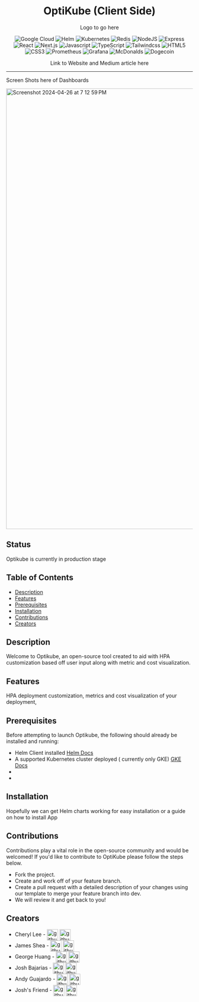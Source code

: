 <div align="center">
  
# OptiKube (Client Side)

<p> Logo to go here </p>

![Google Cloud](https://img.shields.io/badge/Google_Cloud-4285F4?style=for-the-badge&logo=google-cloud&logoColor=white)
![Helm](https://img.shields.io/badge/Helm-0F1689?style=for-the-badge&logo=Helm&labelColor=0F1689)
![Kubernetes](https://img.shields.io/badge/kubernetes-326ce5.svg?&style=for-the-badge&logo=kubernetes&logoColor=white)
![Redis](https://img.shields.io/badge/redis-CC0000.svg?&style=for-the-badge&logo=redis&logoColor=white)
![NodeJS](https://img.shields.io/badge/node.js-6DA55F?style=for-the-badge&logo=node.js&logoColor=white)
![Express](https://img.shields.io/badge/Express%20js-000000?style=for-the-badge&logo=express&logoColor=white)
![React](https://img.shields.io/badge/react-%2320232a.svg?style=for-the-badge&logo=react&logoColor=%2361DAFB)
![Next.js](https://img.shields.io/badge/Next.js-lightgray?style=for-the-badge&logo=next.js&logoColor=black)
![Javascript](https://img.shields.io/badge/JavaScript-323330?style=for-the-badge&logo=javascript&logoColor=F7DF1E)
![TypeScript](https://img.shields.io/badge/TypeScript-007ACC?style=for-the-badge&logo=typescript&logoColor=white)
![Tailwindcss](https://img.shields.io/badge/Tailwindcss-090e1a?style=for-the-badge&logo=tailwindcss)
![HTML5](https://img.shields.io/badge/html5-%23E34F26.svg?style=for-the-badge&logo=html5&logoColor=white)
![CSS3](https://img.shields.io/badge/css3-%231572B6.svg?style=for-the-badge&logo=css3&logoColor=white)
![Prometheus](https://img.shields.io/badge/Prometheus-000000?style=for-the-badge&logo=prometheus&labelColor=000000)
![Grafana](https://img.shields.io/badge/Grafana-F2F4F9?style=for-the-badge&logo=grafana&logoColor=orange&labelColor=F2F4F9)
![McDonalds](https://img.shields.io/badge/McDonald's-FBC817?style=for-the-badge&logo=McDonald's&logoColor=white)
![Dogecoin](https://img.shields.io/badge/dogecoin-C2A633?style=for-the-badge&logo=dogecoin&logoColor=white)

<p> Link to Website and Medium article here </p>

---

</div>

<p> Screen Shots here of  Dashboards</p>
<img width="1187" alt="Screenshot 2024-04-26 at 7 12 59 PM" src="https://github.com/oslabs-beta/OptiKube-FE/assets/78817053/cdc2c4bf-8f7c-44fb-b21d-94e2a68700ce">

## Status
Optikube is currently in production stage

## Table of Contents

- [Description](#description)
- [Features](#features)
- [Prerequisites](#prerequisites)
- [Installation](#installation)
- [Contributions](#contributions)
- [Creators](#creators)


## Description
Welcome to Optikube, an open-source tool created to aid with HPA customization based off user input along with metric and cost visualization. 


## Features
HPA deployment customization, metrics and cost visualization of your deployment, 

## Prerequisites
Before attempting to launch Optikube, the following should already be installed and running:
- Helm Client installed [Helm Docs](https://helm.sh/docs/intro/install/)
- A supported Kubernetes cluster deployed ( currently only GKE) [GKE Docs](https://cloud.google.com/kubernetes-engine/docs/quickstarts/create-cluster)
- 
- 

## Installation
Hopefully we can get Helm charts working for easy installation or a guide on how to install App

## Contributions
Contributions play a vital role in the open-source community and would be welcomed! If you'd like to contribute to OptiKube please follow the steps below.
- Fork the project.
- Create and work off of your feature branch.
- Create a pull request with a detailed description of your changes using our template to merge your feature branch into dev.
- We will review it and get back to you!

## Creators

- Cheryl Lee - <a href="https://github.com/yli-yanchen" target="blank"><img align="center" src="https://iconmonstr.com/wp-content/g/gd/makefg.php?i=../releases/preview/2012/png/iconmonstr-github-1.png&r=56&g=136&b=255" alt="github" height="30" width="30" /></a> <a href="https://www.linkedin.com/in/cherylleech/" target="blank"><img align="center" src="https://iconmonstr.com/wp-content/g/gd/makefg.php?i=../releases/preview/2012/png/iconmonstr-linkedin-3.png&r=56&g=136&b=255" alt="github" height="30" width="30" /></a>
- James Shea - <a href="https://github.com/JamesSheaDev" target="blank"><img align="center" src="https://iconmonstr.com/wp-content/g/gd/makefg.php?i=../releases/preview/2012/png/iconmonstr-github-1.png&r=56&g=136&b=255" alt="github" height="30" width="30" /></a> <a href="https://www.linkedin.com/in/james-r-shea/" target="blank"><img align="center" src="https://iconmonstr.com/wp-content/g/gd/makefg.php?i=../releases/preview/2012/png/iconmonstr-linkedin-3.png&r=56&g=136&b=255" alt="github" height="30" width="30" /></a>
- George Huang - <a href="https://github.com/gzfh24" target="blank"><img align="center" src="https://iconmonstr.com/wp-content/g/gd/makefg.php?i=../releases/preview/2012/png/iconmonstr-github-1.png&r=56&g=136&b=255" alt="github" height="30" width="30" /></a> <a href="https://www.linkedin.com/" target="blank"><img align="center" src="https://iconmonstr.com/wp-content/g/gd/makefg.php?i=../releases/preview/2012/png/iconmonstr-linkedin-3.png&r=56&g=136&b=255" alt="github" height="30" width="30" /></a>
- Josh Bajarias - <a href="https://github.com/Jawshhhhhhhh" target="blank"><img align="center" src="https://iconmonstr.com/wp-content/g/gd/makefg.php?i=../releases/preview/2012/png/iconmonstr-github-1.png&r=56&g=136&b=255" alt="github" height="30" width="30" /></a> <a href="https://www.linkedin.com/in/joshbajarias/" target="blank"><img align="center" src="https://iconmonstr.com/wp-content/g/gd/makefg.php?i=../releases/preview/2012/png/iconmonstr-linkedin-3.png&r=56&g=136&b=255" alt="github" height="30" width="30" /></a>
- Andy Guajardo - <a href="https://github.com/andymattgee" target="blank"><img align="center" src="https://iconmonstr.com/wp-content/g/gd/makefg.php?i=../releases/preview/2012/png/iconmonstr-github-1.png&r=56&g=136&b=255" alt="github" height="30" width="30" /></a> <a href="https://www.linkedin.com/in/andy-guajardo-a63987101/" target="blank"><img align="center" src="https://iconmonstr.com/wp-content/g/gd/makefg.php?i=../releases/preview/2012/png/iconmonstr-linkedin-3.png&r=56&g=136&b=255" alt="github" height="30" width="30" /></a>
- Josh's Friend - <a href="https://github.com/" target="blank"><img align="center" src="https://iconmonstr.com/wp-content/g/gd/makefg.php?i=../releases/preview/2012/png/iconmonstr-github-1.png&r=56&g=136&b=255" alt="github" height="30" width="30" /></a> <a href="https://www.linkedin.com/" target="blank"><img align="center" src="https://iconmonstr.com/wp-content/g/gd/makefg.php?i=../releases/preview/2012/png/iconmonstr-linkedin-3.png&r=56&g=136&b=255" alt="github" height="30" width="30" /></a>
